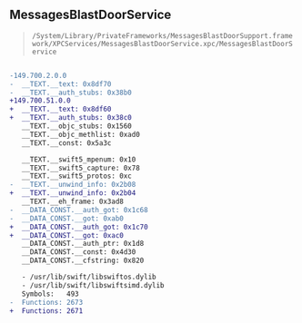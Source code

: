 ## MessagesBlastDoorService

> `/System/Library/PrivateFrameworks/MessagesBlastDoorSupport.framework/XPCServices/MessagesBlastDoorService.xpc/MessagesBlastDoorService`

```diff

-149.700.2.0.0
-  __TEXT.__text: 0x8df70
-  __TEXT.__auth_stubs: 0x38b0
+149.700.51.0.0
+  __TEXT.__text: 0x8df60
+  __TEXT.__auth_stubs: 0x38c0
   __TEXT.__objc_stubs: 0x1560
   __TEXT.__objc_methlist: 0xad0
   __TEXT.__const: 0x5a3c

   __TEXT.__swift5_mpenum: 0x10
   __TEXT.__swift5_capture: 0x78
   __TEXT.__swift5_protos: 0xc
-  __TEXT.__unwind_info: 0x2b08
+  __TEXT.__unwind_info: 0x2b04
   __TEXT.__eh_frame: 0x3ad8
-  __DATA_CONST.__auth_got: 0x1c68
-  __DATA_CONST.__got: 0xab0
+  __DATA_CONST.__auth_got: 0x1c70
+  __DATA_CONST.__got: 0xac0
   __DATA_CONST.__auth_ptr: 0x1d8
   __DATA_CONST.__const: 0x4d30
   __DATA_CONST.__cfstring: 0x820

   - /usr/lib/swift/libswiftos.dylib
   - /usr/lib/swift/libswiftsimd.dylib
   Symbols:   493
-  Functions: 2673
+  Functions: 2671
 

```

